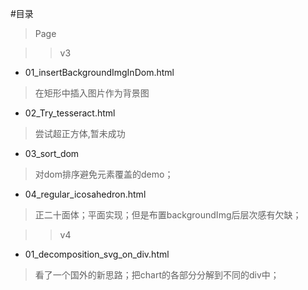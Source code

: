 #目录
> Page

>>v3
- 01_insertBackgroundImgInDom.html
> 在矩形中插入图片作为背景图

- 02_Try_tesseract.html
> 尝试超正方体,暂未成功

- 03_sort_dom
> 对dom排序避免元素覆盖的demo；

- 04_regular_icosahedron.html
> 正二十面体；平面实现；但是布置backgroundImg后层次感有欠缺；

>>v4
- 01_decomposition_svg_on_div.html
> 看了一个国外的新思路；把chart的各部分分解到不同的div中；